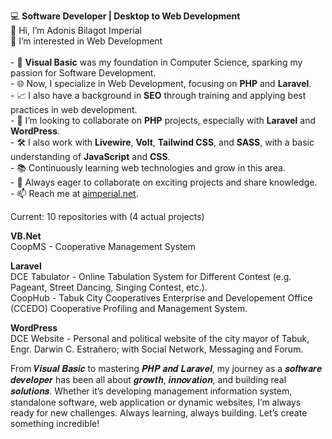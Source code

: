 💻 <strong>Software Developer | Desktop to Web Development</strong>
<br>👋 Hi, I’m Adonis Bilagot Imperial
<br>💞️ I’m interested in Web Development<br>
<br>- 🌱 <strong>Visual Basic</strong> was my foundation in Computer Science, sparking my passion for Software Development.
<br>- 🌐 Now, I specialize in Web Development, focusing on <strong>PHP</strong> and <strong>Laravel</strong>.
<br>- 📈 I also have a background in <strong>SEO</strong> through training and applying best practices in web development.
<br>- 👀 I’m looking to collaborate on <strong>PHP</strong> projects, especially with <strong>Laravel</strong> and <strong>WordPress</strong>.
<br>- 🛠️ I also work with <strong>Livewire</strong>, <strong>Volt</strong>, <strong>Tailwind CSS</strong>, and <strong>SASS</strong>, with a basic understanding of <strong>JavaScript</strong> and <strong>CSS</strong>.
<br>- 📚 Continuously learning web technologies and grow in this area.
<br>- 🚀 Always eager to collaborate on exciting projects and share knowledge.
<br>- 📫 Reach me at <a href="https://www.facebook.com/aimperial.net">aimperial.net</a>.

Current: 10 repositories with (4 actual projects)

<strong>VB.Net</strong>
<br>CoopMS - Cooperative Management System

<strong>Laravel</strong>
<br>DCE Tabulator - Online Tabulation System for Different Contest (e.g. Pageant, Street Dancing, Singing Contest, etc.).
<br>CoopHub - Tabuk City Cooperatives Enterprise and Developement Office (CCEDO) Cooperative Profiling and Management System.

<strong>WordPress</strong>
<br>DCE Website - Personal and political website of the city mayor of Tabuk, Engr. Darwin C. Estrañero; with Social Network, Messaging and Forum.

From 𝑽𝒊𝒔𝒖𝒂𝒍 𝑩𝒂𝒔𝒊𝒄 to mastering 𝑷𝑯𝑷 𝒂𝒏𝒅 𝑳𝒂𝒓𝒂𝒗𝒆𝒍, my journey as a 𝒔𝒐𝒇𝒕𝒘𝒂𝒓𝒆 𝒅𝒆𝒗𝒆𝒍𝒐𝒑𝒆𝒓 has been all about 𝒈𝒓𝒐𝒘𝒕𝒉, 𝒊𝒏𝒏𝒐𝒗𝒂𝒕𝒊𝒐𝒏, and building real 𝒔𝒐𝒍𝒖𝒕𝒊𝒐𝒏𝒔. Whether it’s developing management information system, standalone software, web application or dynamic websites, I’m always ready for new challenges.
Always learning, always building. Let’s create something incredible!

<!---
Adonis1120/Adonis1120 is a ✨ special ✨ repository because its `README.md` (this file) appears on your GitHub profile.
You can click the Preview link to take a look at your changes.
--->
